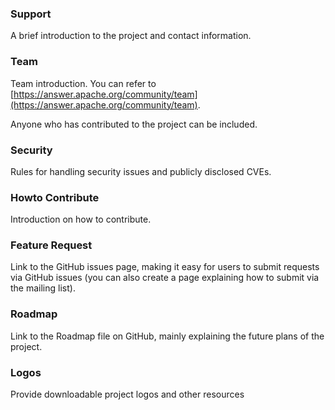 ### Support

A brief introduction to the project and contact information.

### Team

Team introduction. You can refer to [https://answer.apache.org/community/team](https://answer.apache.org/community/team).

Anyone who has contributed to the project can be included.

### Security

Rules for handling security issues and publicly disclosed CVEs.

### Howto Contribute

Introduction on how to contribute.

### Feature Request

Link to the GitHub issues page, making it easy for users to submit requests via GitHub issues (you can also create a page explaining how to submit via the mailing list).

### Roadmap

Link to the Roadmap file on GitHub, mainly explaining the future plans of the project.

### Logos

Provide downloadable project logos and other resources
